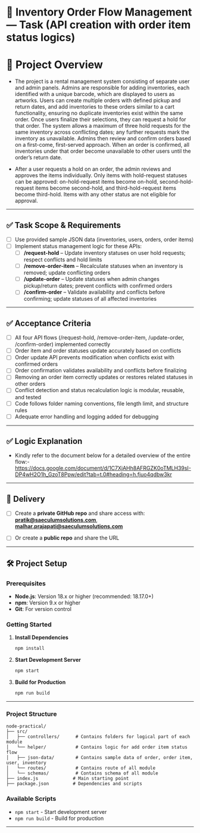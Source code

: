 # 🎯 Inventory Order Flow Management — Task (API creation with order item status logics)

# 🎯 Project Overview

* The project is a rental management system consisting of separate user and admin panels. Admins are responsible for adding inventories, each identified with a unique barcode, which are displayed to users as artworks. Users can create multiple orders with defined pickup and return dates, and add inventories to these orders similar to a cart functionality, ensuring no duplicate inventories exist within the same order. Once users finalize their selections, they can request a hold for that order. The system allows a maximum of three hold requests for the same inventory across conflicting dates; any further requests mark the inventory as unavailable. Admins then review and confirm orders based on a first-come, first-served approach. When an order is confirmed, all inventories under that order become unavailable to other users until the order’s return date.  
    
* After a user requests a hold on an order, the admin reviews and approves the items individually. Only items with hold-request statuses can be approved: on-hold-request items become on-hold, second-hold-request items become second-hold, and third-hold-request items become third-hold. Items with any other status are not eligible for approval.

---

## ✅ Task Scope & Requirements
- [ ] Use provided sample JSON data (inventories, users, orders, order items)
- [ ] Implement status management logic for these APIs:
  - [ ] **/request-hold** – Update inventory statuses on user hold requests; respect conflicts and hold limits
  - [ ] **/remove-order-item** – Recalculate statuses when an inventory is removed; update conflicting orders
  - [ ] **/update-order** – Update statuses when admin changes pickup/return dates; prevent conflicts with confirmed orders
  - [ ] **/confirm-order** – Validate availability and conflicts before confirming; update statuses of all affected inventories

---

## ✅ Acceptance Criteria
- [ ] All four API flows (/request-hold, /remove-order-item, /update-order, /confirm-order) implemented correctly
- [ ] Order item and order statuses update accurately based on conflicts
- [ ] Order update API prevents modification when conflicts exist with confirmed orders
- [ ] Order confirmation validates availability and conflicts before finalizing
- [ ] Removing an order item correctly updates or restores related statuses in other orders
- [ ] Conflict detection and status recalculation logic is modular, reusable, and tested
- [ ] Code follows folder naming conventions, file length limit, and structure rules
- [ ] Adequate error handling and logging added for debugging

---

## ✅ Logic Explanation

- Kindly refer to the document below for a detailed overview of the entire flow:-
https://docs.google.com/document/d/1C7XjAHh8AFRGZK0oTMLH39sI-DP4wH2O1h_GzoT8Ppw/edit?tab=t.0#heading=h.fjuo4qdbw3kr

---

## 🚀 Delivery
- [ ] Create a **private GitHub repo** and share access with: **pratik@saeculumsolutions.com**, **malhar.prajapati@saeculumsolutions.com**
- [ ] Or create a **public repo** and share the URL


---


## 🛠️ Project Setup

### **Prerequisites**
- **Node.js**: Version 18.x or higher (recommended: 18.17.0+)
- **npm**: Version 9.x or higher
- **Git**: For version control

### **Getting Started**

1. **Install Dependencies**
   ```bash
   npm install
   ```

2. **Start Development Server**
   ```bash
   npm start
   ```

3. **Build for Production**
   ```bash
   npm run build
   ```
---

### **Project Structure**
```
node-practical/
├── src/
│   ├── controllers/      # Contains folders for logical part of each module
│   └── helper/           # Contains logic for add order item status flow
│   ├── json-data/        # Contains sample data of order, order item, user, inventory
│   └── routes/           # Contains route of all module
│   └── schemas/          # Contains schema of all module
├── index.js             # Main starting point
├── package.json         # Dependencies and scripts
```

### **Available Scripts**
- `npm start` - Start development server
- `npm run build` - Build for production
  
---

